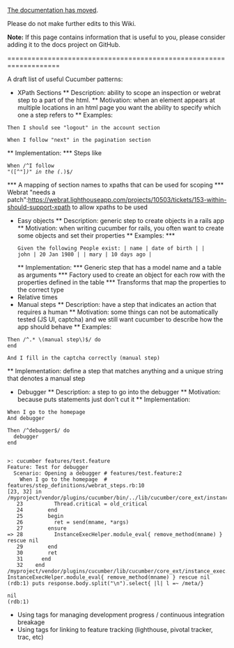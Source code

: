 [The documentation has moved](https://docs.cucumber.io/).

Please do not make further edits to this Wiki.

**Note:** If this page contains information that is useful to you, please consider adding it to the docs project on GitHub.

===================================================================


A draft list of useful Cucumber patterns:
* XPath Sections
** Description: ability to scope an inspection or webrat step to a part of the html.
** Motivation: when an element appears at multiple locations in an html page you want the ability to specify which one a step refers to
** Examples:
<pre><code>Then I should see "logout" in the account section</code></pre>
<pre><code>When I follow "next" in the pagination section</code></pre>
** Implementation:
*** Steps like <pre><code>When /^I follow "([^\"]*)" in the (.*)$/</code></pre>
*** A mapping of section names to xpaths that can be used for scoping
*** Webrat "needs a patch":https://webrat.lighthouseapp.com/projects/10503/tickets/153-within-should-support-xpath to allow xpaths to be used
* Easy objects
** Description: generic step to create objects in a rails app
** Motivation: when writing cucumber for rails, you often want to create some objects and set their properties
** Examples:
*** <pre><code>Given the following People exist:
| name | date of birth |
| john | 20 Jan 1980   |
| mary | 10 days ago   |</code></pre>
** Implementation:
*** Generic step that has a model name and a table as arguments
*** Factory used to create an object for each row with the properties defined in the table
*** Transforms that map the properties to the correct type
* Relative times
* Manual steps
** Description: have a step that indicates an action that requires a human
** Motivation: some things can not be automatically tested (JS UI, captcha) and we still want cucumber to describe how the app should behave
** Examples:
<pre><code>Then /^.* \(manual step\)$/ do
end</code></pre>
<pre><code>And I fill in the captcha correctly (manual step)</code></pre>
** Implementation: define a step that matches anything and a unique string that denotes a manual step
* Debugger
** Description: a step to go into the debugger
** Motivation: because puts statements just don't cut it
** Implementation:
<pre><code>When I go to the homepage
And debugger</code></pre>
<pre><code>Then /^debugger$/ do
  debugger
end</code></pre>
<pre><code>
>: cucumber features/test.feature 
Feature: Test for debugger
  Scenario: Opening a debugger # features/test.feature:2
    When I go to the homepage  # features/step_definitions/webrat_steps.rb:10
[23, 32] in /myproject/vendor/plugins/cucumber/bin/../lib/cucumber/core_ext/instance_exec.rb
   23          Thread.critical = old_critical
   24        end
   25        begin
   26          ret = send(mname, *args)
   27        ensure
=> 28          InstanceExecHelper.module_eval{ remove_method(mname) } rescue nil
   29        end
   30        ret
   31      end
   32    end
/myproject/vendor/plugins/cucumber/lib/cucumber/core_ext/instance_exec.rb:28
InstanceExecHelper.module_eval{ remove_method(mname) } rescue nil
(rdb:1) puts response.body.split("\n").select{ |l| l =~ /meta/}
    <meta http-equiv="Content-Type" content="text/html; charset=utf-8"/>
nil
(rdb:1)</code></pre>
* Using tags for managing development progress / continuous integration breakage
* Using tags for linking to feature tracking (lighthouse, pivotal tracker, trac, etc)